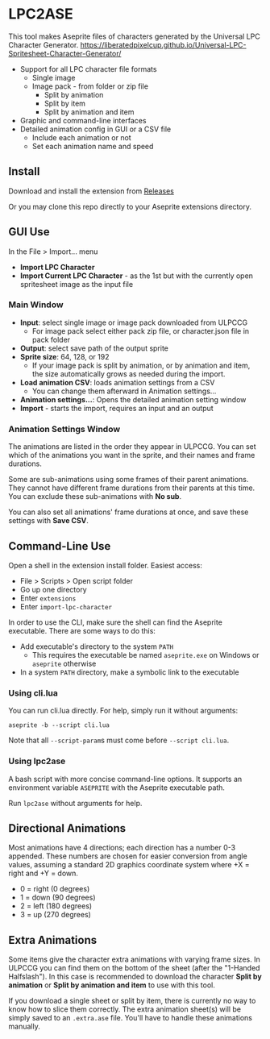 # LPC2ASE

This tool makes Aseprite files of characters generated by the Universal LPC Character Generator.
https://liberatedpixelcup.github.io/Universal-LPC-Spritesheet-Character-Generator/

- Support for all LPC character file formats
  - Single image
  - Image pack - from folder or zip file
    - Split by animation
    - Split by item
    - Split by animation and item
- Graphic and command-line interfaces
- Detailed animation config in GUI or a CSV file
  - Include each animation or not
  - Set each animation name and speed

## Install

Download and install the extension from [Releases](https://github.com/ioribranford/aseprite-import-lpc-character/releases)

Or you may clone this repo directly to your Aseprite extensions directory.

## GUI Use

In the File > Import... menu
- **Import LPC Character**
- **Import Current LPC Character** - as the 1st but with the currently open spritesheet image as the input file

### Main Window

- **Input**: select single image or image pack downloaded from ULPCCG
  - For image pack select either pack zip file, or character.json file in pack folder
- **Output**: select save path of the output sprite
- **Sprite size**: 64, 128, or 192
  - If your image pack is split by animation, or by animation and item, the size automatically grows as needed during the import.
- **Load animation CSV**: loads animation settings from a CSV
  - You can change them afterward in Animation settings...
- **Animation settings...**: Opens the detailed animation setting window
- **Import** - starts the import, requires an input and an output

### Animation Settings Window

The animations are listed in the order they appear in ULPCCG. You can set which of the animations you want in the sprite, and their names and frame durations. 

Some are sub-animations using some frames of their parent animations. They cannot have different frame durations from their parents at this time. You can exclude these sub-animations with **No sub**.

You can also set all animations' frame durations at once, and save these settings with **Save CSV**.

## Command-Line Use

Open a shell in the extension install folder.
Easiest access:
- File > Scripts > Open script folder
- Go up one directory
- Enter `extensions`
- Enter `import-lpc-character`

In order to use the CLI, make sure the shell can find the Aseprite executable.
There are some ways to do this:
- Add executable's directory to the system `PATH`
  - This requires the executable be named `aseprite.exe` on Windows or `aseprite` otherwise
- In a system `PATH` directory, make a symbolic link to the executable

### Using cli.lua

You can run cli.lua directly. For help, simply run it without arguments:
```
aseprite -b --script cli.lua
```

Note that all `--script-param`s must come before `--script cli.lua`.

### Using lpc2ase

A bash script with more concise command-line options.
It supports an environment variable `ASEPRITE` with the Aseprite executable path.

Run `lpc2ase` without arguments for help.

## Directional Animations

Most animations have 4 directions; each direction has a number 0-3 appended. These numbers are chosen for easier conversion from angle values, assuming a standard 2D graphics coordinate system where +X = right and +Y = down.
- 0 = right (0 degrees)
- 1 = down (90 degrees)
- 2 = left (180 degrees)
- 3 = up (270 degrees)

## Extra Animations

Some items give the character extra animations with varying frame sizes. In ULPCCG you can find them on the bottom of the sheet (after the "1-Handed Halfslash"). In this case is recommended to download the character **Split by animation** or **Split by animation and item** to use with this tool.

If you download a single sheet or split by item, there is currently no way to know how to slice them correctly. The extra animation sheet(s) will be simply saved to an `.extra.ase` file. You'll have to handle these animations manually.